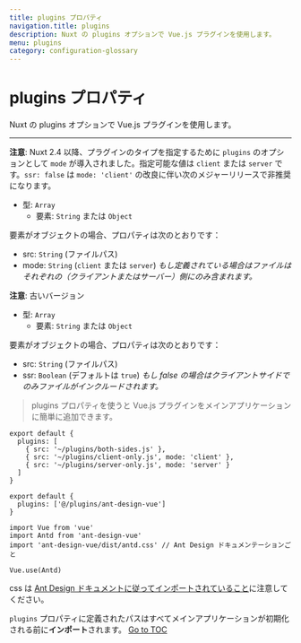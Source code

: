 ```yaml
---
title: plugins プロパティ
navigation.title: plugins
description: Nuxt の plugins オプションで Vue.js プラグインを使用します。
menu: plugins
category: configuration-glossary
---
```

# plugins プロパティ

Nuxt の plugins オプションで Vue.js プラグインを使用します。

---

**注意**: Nuxt 2.4 以降、プラグインのタイプを指定するために `plugins` のオプションとして `mode` が導入されました。指定可能な値は `client` または `server` です。`ssr: false` は `mode: 'client'` の改良に伴い次のメジャーリリースで非推奨になります。

- 型: `Array`
  - 要素: `String` または `Object`

要素がオブジェクトの場合、プロパティは次のとおりです：

- src: `String` (ファイルパス)
- mode: `String` (`client` または `server`) _もし定義されている場合はファイルはそれぞれの（クライアントまたはサーバー）側にのみ含まれます。_

**注意**: 古いバージョン

- 型: `Array`
  - 要素: `String` または `Object`

要素がオブジェクトの場合、プロパティは次のとおりです：

- src: `String` (ファイルパス)
- ssr: `Boolean` (デフォルトは `true`) _もし false の場合はクライアントサイドでのみファイルがインクルードされます。_

> plugins プロパティを使うと Vue.js プラグインをメインアプリケーションに簡単に追加できます。

```js{}[nuxt.config.js]
export default {
  plugins: [
    { src: '~/plugins/both-sides.js' },
    { src: '~/plugins/client-only.js', mode: 'client' },
    { src: '~/plugins/server-only.js', mode: 'server' }
  ]
}
```

```js{}[nuxt.config.js]
export default {
  plugins: ['@/plugins/ant-design-vue']
}
```

```js{}[plugins/ant-design-vue.js]
import Vue from 'vue'
import Antd from 'ant-design-vue'
import 'ant-design-vue/dist/antd.css' // Ant Design ドキュメンテーションごと

Vue.use(Antd)
```

css は [Ant Design ドキュメントに従ってインポートされていること](https://vue.ant.design/docs/vue/getting-started/#3.-Use-antd's-Components 'External tip relevant to building plugins')に注意してください。

`plugins` プロパティに定義されたパスはすべてメインアプリケーションが初期化される前に**インポート**されます。
<span style='float: footnote;'><a href="../index.html#toc">Go to TOC</a></span>

